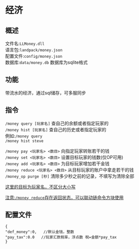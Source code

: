 # 经济
## 概述
文件名:`LLMoney.dll`  
语言包:`landpack/money.json`  
配置文件:`config/money.json`  
数据库:`data/money.db` 数据库为sqlite格式

## 功能
带流水的经济，通过sql储存，可多服同步

## 指令
`/money query [玩家名]` 查自己的余额或者指定玩家的  
`/money hist [玩家名]` 查自己的历史或者指定玩家的  
例如:`/money query`  
`/money hist steve`

`/money pay <玩家名> <数目>` 向指定玩家转账若干的钱  
`/money set <玩家名> <数目>` 设置目标玩家的钱数(仅OP可用)  
`/money add <玩家名> <数目>` 为目标玩家增加若干金钱  
`/money reduce <玩家名> <数目>` 从目标玩家的账户中拿走若干的钱  
`/money_op purge [秒]` 清除多少秒之前的记录，不填写为清除全部  

<u>这里的目标为玩家名，不区分大小写</u>  

<u>注意:`/money reduce`存在返回状态，可以联动链命令方块使用</u>

## 配置文件
```
{
"def_money":0,   //默认金钱，整数
"pay_tax":0.0   //玩家汇款税率，浮点数 税=金额*pay_tax
}
```